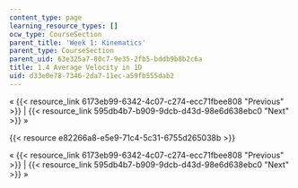 ```yaml
---
content_type: page
learning_resource_types: []
ocw_type: CourseSection
parent_title: 'Week 1: Kinematics'
parent_type: CourseSection
parent_uid: 63e325a7-80c7-9e35-2fb5-bddb9b8b2c6a
title: 1.4 Average Velocity in 1D
uid: d33e0e78-7346-2da7-11ec-a59fb555dab2
---
```


« {{< resource_link 6173eb99-6342-4c07-c274-ecc71fbee808 "Previous" >}} | {{< resource_link 595db4b7-b909-9dcb-d43d-98e6d638ebc0 "Next" >}} »

{{< resource e82266a8-e5e9-71c4-5c31-6755d265038b >}}

« {{< resource_link 6173eb99-6342-4c07-c274-ecc71fbee808 "Previous" >}} | {{< resource_link 595db4b7-b909-9dcb-d43d-98e6d638ebc0 "Next" >}} »